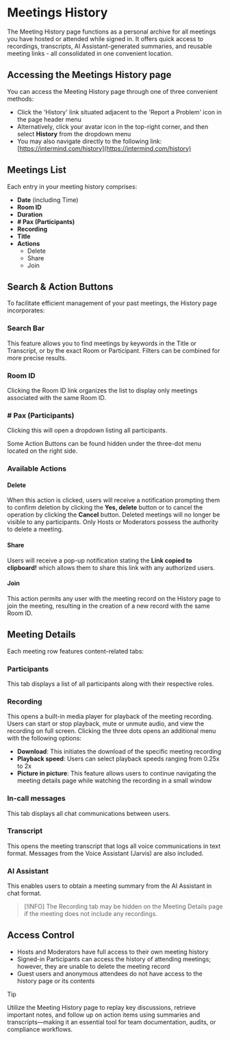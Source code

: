 # Meetings History

The Meeting History page functions as a personal archive for all meetings you have hosted or attended while signed in. It offers quick access to recordings, transcripts, AI Assistant-generated summaries, and reusable meeting links - all consolidated in one convenient location.

## Accessing the Meetings History page

You can access the Meeting History page through one of three convenient methods:

- Click the 'History' link situated adjacent to the 'Report a Problem' icon in the page header menu
- Alternatively, click your avatar icon in the top-right corner, and then select **History** from the dropdown menu
- You may also navigate directly to the following link: [https://intermind.com/history](https://intermind.com/history)

## Meetings List

Each entry in your meeting history comprises:

- **Date** (including Time)
- **Room ID**
- **Duration**
- **# Pax (Participants)**
- **Recording**
- **Title**
- **Actions**
  - Delete
  - Share
  - Join

## Search & Action Buttons

To facilitate efficient management of your past meetings, the History page incorporates:

### Search Bar

This feature allows you to find meetings by keywords in the Title or Transcript, or by the exact Room or Participant. Filters can be combined for more precise results.

### Room ID

Clicking the Room ID link organizes the list to display only meetings associated with the same Room ID.

### # Pax (Participants)

Clicking this will open a dropdown listing all participants.

Some Action Buttons can be found hidden under the three-dot menu located on the right side.

### Available Actions

#### Delete

When this action is clicked, users will receive a notification prompting them to confirm deletion by clicking the **Yes, delete** button or to cancel the operation by clicking the **Cancel** button. Deleted meetings will no longer be visible to any participants. Only Hosts or Moderators possess the authority to delete a meeting.

#### Share

Users will receive a pop-up notification stating the **Link copied to clipboard!** which allows them to share this link with any authorized users.

#### Join

This action permits any user with the meeting record on the History page to join the meeting, resulting in the creation of a new record with the same Room ID.

## Meeting Details

Each meeting row features content-related tabs:

### Participants

This tab displays a list of all participants along with their respective roles.

### Recording

This opens a built-in media player for playback of the meeting recording. Users can start or stop playback, mute or unmute audio, and view the recording on full screen. Clicking the three dots opens an additional menu with the following options:

- **Download**: This initiates the download of the specific meeting recording
- **Playback speed**: Users can select playback speeds ranging from 0.25x to 2x
- **Picture in picture**: This feature allows users to continue navigating the meeting details page while watching the recording in a small window

### In-call messages

This tab displays all chat communications between users.

### Transcript

This opens the meeting transcript that logs all voice communications in text format. Messages from the Voice Assistant (Jarvis) are also included.

### AI Assistant

This enables users to obtain a meeting summary from the AI Assistant in chat format.

> [!INFO]
> The Recording tab may be hidden on the Meeting Details page if the meeting does not include any recordings.

## Access Control

- Hosts and Moderators have full access to their own meeting history
- Signed-in Participants can access the history of attending meetings; however, they are unable to delete the meeting record
- Guest users and anonymous attendees do not have access to the history page or its contents

> [!TIP]
> Utilize the Meeting History page to replay key discussions, retrieve important notes, and follow up on action items using summaries and transcripts—making it an essential tool for team documentation, audits, or compliance workflows.
